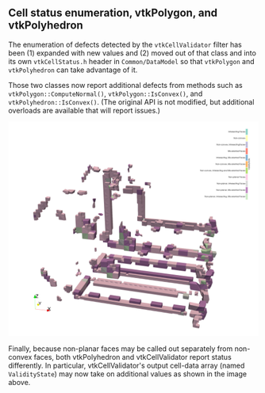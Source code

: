 ## Cell status enumeration, vtkPolygon, and vtkPolyhedron

The enumeration of defects detected by the `vtkCellValidator` filter
has been (1) expanded with new values and (2) moved out of that class
and into its own `vtkCellStatus.h` header in `Common/DataModel`
so that `vtkPolygon` and `vtkPolyhedron` can take advantage of it.

Those two classes now report additional defects from methods such
as `vtkPolygon::ComputeNormal()`, `vtkPolygon::IsConvex()`, and
`vtkPolyhedron::IsConvex()`. (The original API is not modified, but
additional overloads are available that will report issues.)

![new-cell-validator-status-bits](cell-status.png)

Finally, because non-planar faces may be called out separately
from non-convex faces, both vtkPolyhedron and vtkCellValidator
report status differently. In particular, vtkCellValidator's
output cell-data array (named `ValidityState`) may now take on
additional values as shown in the image above.
